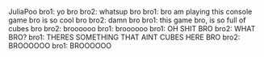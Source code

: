 JuliaPoo
bro1: yo bro bro2: whatsup bro bro1: bro am playing this console game bro is so cool bro bro2: damn bro bro1: this game bro, is so full of cubes bro bro2: broooooo bro1: broooooo bro1: OH SHIT BRO bro2: WHAT BRO? bro1: THERES SOMETHING THAT AINT CUBES HERE BRO bro2: BROOOOOO bro1: BROOOOOO
